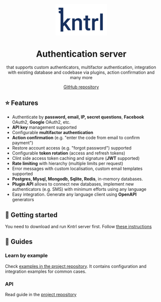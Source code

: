<p align="center">
    <img alt="kntrl" src="https://github.com/kntrl-auth/kntrl-auth-server/raw/master/logo.png" width="170"/> 
</p>
<h1 align="center">Authentication server</h1>
<div align="center">
that supports custom authenticators, multifactor authentication, 
integration with existing database and codebase via plugins, action confirmation and many more

[GitHub repository](https://github.com/kntrl-auth/kntrl-auth-server)
</div>


## ⭐ Features

- Authenticate by **password, email, IP, secret questions**, **Facebook** OAuth2, **Google** OAuth2, etc.
- **API key** management supported
- Configurable **multifactor authentication**
- **Action confirmation** (e.g. "enter the code from email to confirm payment")
- Restore account access (e.g. "forgot password") supported
- Configurable **token rotation** (access and refresh tokens)
- Clint side access token caching and signature (**JWT** supported)
- **Rate limiting** with hierarchy (multiple limits per request)
- Error messages with custom localisation, custom email templates supported
- **Postgres, Mysql, Mongodb, Sqlite, Redis**, in-memory databases.
- **Plugin API** allows to connect new databases, implement new authenticators (e.g. SMS) with minimum efforts using any language
- Easy integration. Generate any language client using **OpenAPI** generators


## 🚀 Getting started

You need to download and run Kntrl server first. Follow [these instructions](https://github.com/kntrl-auth/kntrl-auth-server#run)


## 📖 Guides

### Learn by example
Check [examples in the project repository](https://github.com/kntrl-auth/kntrl-auth-server/tree/master/examples).
It contains configuration and integration examples for common cases.

### API

Read guide in the [project repository](https://github.com/kntrl-auth/kntrl-auth-server#-api-docs)